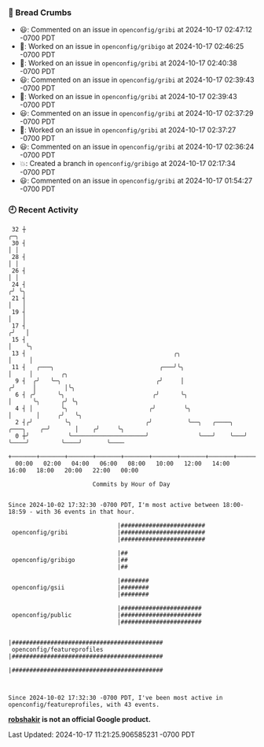 ### 🍞 Bread Crumbs

 * 😃: Commented on an issue in `openconfig/gribi` at 2024-10-17 02:47:12 -0700 PDT
 * 👀: Worked on an issue in `openconfig/gribigo` at 2024-10-17 02:46:25 -0700 PDT
 * 👀: Worked on an issue in `openconfig/gribi` at 2024-10-17 02:40:38 -0700 PDT
 * 😃: Commented on an issue in `openconfig/gribi` at 2024-10-17 02:39:43 -0700 PDT
 * 👀: Worked on an issue in `openconfig/gribi` at 2024-10-17 02:39:43 -0700 PDT
 * 😃: Commented on an issue in `openconfig/gribi` at 2024-10-17 02:37:29 -0700 PDT
 * 👀: Worked on an issue in `openconfig/gribi` at 2024-10-17 02:37:27 -0700 PDT
 * 😃: Commented on an issue in `openconfig/gribi` at 2024-10-17 02:36:24 -0700 PDT
 * 💥: Created a branch in `openconfig/gribigo` at 2024-10-17 02:17:34 -0700 PDT
 * 😃: Commented on an issue in `openconfig/gribi` at 2024-10-17 01:54:27 -0700 PDT

### 🕘 Recent Activity
```
 32 ┼                                                                            ╭─╮
 30 ┤                                                                            │ │
 28 ┤                                                                            │ │
 26 ┤                                                                            │ │
 24 ┤                                                                           ╭╯ ╰╮
 21 ┤                                                                           │   │
 19 ┤                                                                           │   │
 17 ┤                                                                          ╭╯   │
 15 ┤                                                                          │    ╰╮
 13 ┤                                          ╭╮                              │     │
 11 ┤   ╭───╮                              ╭───╯╰╮                             │     │        ╭╮
  9 ┤  ╭╯   ╰─╮                           ╭╯     │                            ╭╯     │        │╰╮
  6 ┤ ╭╯      ╰╮                         ╭╯      ╰╮                           │      ╰╮      ╭╯ ╰╮
  4 ┤ │        ╰╮                       ╭╯        ╰╮                          │       │     ╭╯   ╰╮
  2 ┤╭╯         ╰╮                     ╭╯          ╰──╮   ╭────╮   ╭───╮    ╭─╯       │    ╭╯     ╰╮
  0 ┼╯           ╰─────────────────────╯              ╰───╯    ╰───╯   ╰────╯         ╰────╯       ╰────
    +───────+───────+───────+───────+───────+───────+───────+───────+───────+───────+───────+───────+────
  00:00   02:00   04:00   06:00   08:00   10:00   12:00   14:00   16:00   18:00   20:00   22:00   00:00   

						Commits by Hour of Day


Since 2024-10-02 17:32:30 -0700 PDT, I'm most active between 18:00-18:59 - with 36 events in that hour.

```



```
                               |########################
 openconfig/gribi              |########################
                               |########################

                               |##
 openconfig/gribigo            |##
                               |##

                               |########
 openconfig/gsii               |########
                               |########

                               |#######################
 openconfig/public             |#######################
                               |#######################

                               |###########################################
 openconfig/featureprofiles    |###########################################
                               |###########################################



Since 2024-10-02 17:32:30 -0700 PDT, I've been most active in openconfig/featureprofiles, with 43 events.

```
**[robshakir](mailto:robjs@google.com) is not an official Google product.**  


Last Updated: 2024-10-17 11:21:25.906585231 -0700 PDT
